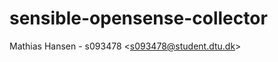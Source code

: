 sensible-opensense-collector
============================

Mathias Hansen - s093478 &lt;s093478@student.dtu.dk>
